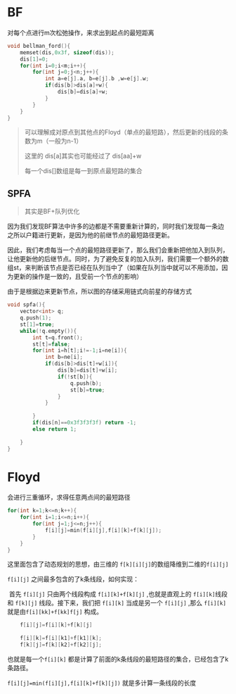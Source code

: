 # BF

对每个点进行m次松弛操作，来求出到起点的最短距离

```c++
void bellman_ford(){
    memset(dis,0x3f, sizeof(dis));
    dis[1]=0;
    for(int i=0;i<m;i++){
        for(int j=0;j<n;j++){
            int a=e[j].a, b=e[j].b ,w=e[j].w;
            if(dis[b]>dis[a]+w){
                dis[b]=dis[a]+w;
            }   
        }
    }   
}
```

> 可以理解成对原点到其他点的Floyd（单点的最短路），然后更新的线段的条数为m（一般为n-1）
>
> 这里的  dis[a]其实也可能经过了 dis[aa]+w
>
> 每一个dis[]数组是每一到原点最短路的集合



## SPFA

> 其实是BF+队列优化

因为我们发现BF算法中许多的边都是不需要重新计算的，同时我们发现每一条边之所以户籍进行更新，是因为他的前继节点的最短路径更新。

因此，我们考虑每当一个点的最短路径更新了，那么我们会重新把他加入到队列，让他更新他的后继节点。同时，为了避免反复的加入队列，我们需要一个额外的数组st，来判断该节点是否已经在队列当中了（如果在队列当中就可以不用添加，因为更新的操作是一致的，且受前一个节点的影响）

由于是根据边来更新节点，所以图的存储采用链式向前星的存储方式

```c++
void spfa(){
    vector<int> q;
    q.push(1);
    st[1]=true;
    while(!q.empty()){
        int t=q.front();
        st[t]=false;
        for(int i=h[t];i!=-1;i=ne[i]){
            int b=ne[i];
            if(dis[b]>dis[t]+w[i]){
                dis[b]=dis[t]+w[i];
                if(!st[b]){
                    q.push(b);
                    st[b]=true;
                }
            }
            
        }
        if(dis[n]==0x3f3f3f3f) return -1;
        else return 1;
        
    }
}
```







# Floyd

会进行三重循环，求得任意两点间的最短路径

```c++
for(int k=1;k<=n;k++){
    for(int i=1;i<=n;i++){
        for(int j=1;j<=n;j++){
            f[i][j]=min(f[i][j],f[i][k]+f[k][j]);
        }
    }
}
```

这里面包含了动态规划的思想，由三维的 `f[k][i][j]`的数组降维到二维的`f[i][j]`

`f[i][j]` 之间最多包含的了k条线段，如何实现：

​	首先 `f[i][j]` 只由两个线段构成 `f[i][k]+f[k][j]` ,也就是直观上的 `f[i][k]`线段和 `f[k][j]` 线段。接下来，我们把 `f[i][k]` 当成是另一个 `f[i][j]`  ,那么 `f[i][k]` 就是由`f[i][kk]+f[kk]f[j]` 构成。

```c++
	f[i][j]=f[i][k]+f[k][j]
    
    f[i][k]=f[i][k1]+f[k1][k];
	f[k][j]=f[k][k2]+f[k2][j];
```

也就是每一个`f[i][k]` 都是计算了前面的k条线段的最短路径的集合，已经包含了k条路径。

`f[i][j]=min(f[i][j],f[i][k]+f[k][j])` 就是多计算一条线段的长度


